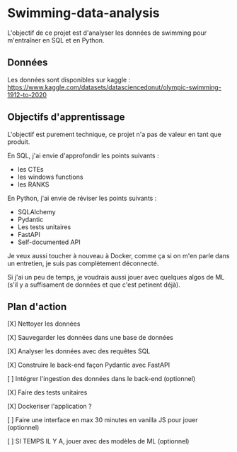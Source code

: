 # Swimming-data-analysis

L'objectif de ce projet est d'analyser les données de swimming pour m'entraîner en SQL et en Python.

## Données 

Les données sont disponibles sur kaggle : https://www.kaggle.com/datasets/datasciencedonut/olympic-swimming-1912-to-2020

## Objectifs d'apprentissage

L'objectif est purement technique, ce projet n'a pas de valeur en tant que produit.

En SQL, j'ai envie d'approfondir les points suivants :
- les CTEs
- les windows functions
- les RANKS

En Python, j'ai envie de réviser les points suivants :
- SQLAlchemy
- Pydantic
- Les tests unitaires
- FastAPI
- Self-documented API

Je veux aussi toucher à nouveau à Docker, comme ça si on m'en parle dans un entretien, je suis pas complètement déconnecté.

Si j'ai un peu de temps, je voudrais aussi jouer avec quelques algos de ML (s'il y a suffisament de données et que c'est petinent déjà).

## Plan d'action

[X] Nettoyer les données

[X] Sauvegarder les données dans une base de données

[X] Analyser les données avec des requêtes SQL

[X] Construire le back-end façon Pydantic avec FastAPI

[ ] Intégrer l'ingestion des données dans le back-end (optionnel)

[X] Faire des tests unitaires

[X] Dockeriser l'application ?

[ ] Faire une interface en max 30 minutes en vanilla JS pour jouer (optionnel)

[ ] SI TEMPS IL Y A, jouer avec des modèles de ML (optionnel)